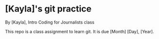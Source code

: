 # [Kayla]'s git practice

By [Kayla], Intro Coding for Journalists class

This repo is a class assignment to learn git. It is due [Month] [Day], [Year].
